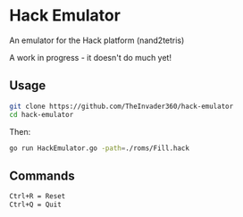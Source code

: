 # Hack Emulator

An emulator for the Hack platform (nand2tetris)

A work in progress - it doesn't do much yet!

## Usage

```bash
git clone https://github.com/TheInvader360/hack-emulator
cd hack-emulator
```

Then:

```bash
go run HackEmulator.go -path=./roms/Fill.hack
```

## Commands

```bash
Ctrl+R = Reset
Ctrl+Q = Quit
```
